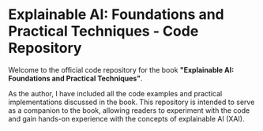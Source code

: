 # Explainable AI: Foundations and Practical Techniques - Code Repository

Welcome to the official code repository for the book **"Explainable AI: Foundations and Practical Techniques"**.

As the author, I have included all the code examples and practical implementations discussed in the book. This repository is intended to serve as a companion to the book, allowing readers to experiment with the code and gain hands-on experience with the concepts of explainable AI (XAI).


